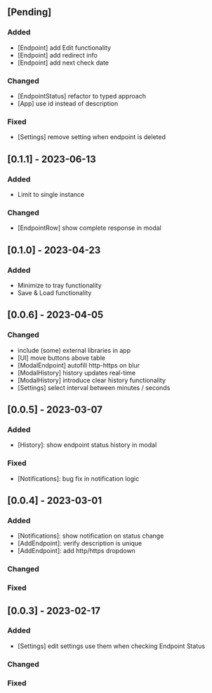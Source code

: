 ## [Pending]
### Added
- [Endpoint] add Edit functionality
- [Endpoint] add redirect info
- [Endpoint] add next check date

### Changed
- [EndpointStatus] refactor to typed approach
- [App] use id instead of description

### Fixed
- [Settings] remove setting when endpoint is deleted


## [0.1.1] - 2023-06-13
### Added
- Limit to single instance

### Changed
- [EndpointRow] show complete response in modal

## [0.1.0] - 2023-04-23
### Added
- Minimize to tray functionality
- Save & Load functionality

## [0.0.6] - 2023-04-05
### Changed
- include (some) external libraries in app
- [UI] move buttons above table
- [ModalEndpoint] autofill http-https on blur
- [ModalHistory] history updates real-time
- [ModalHistory] introduce clear history functionality
- [Settings] select interval between minutes / seconds

## [0.0.5] - 2023-03-07
### Added
- [History]: show endpoint status history in modal
 
### Fixed
- [Notifications]: bug fix in notification logic

## [0.0.4] - 2023-03-01
### Added
- [Notifications]: show notification on status change
- [AddEndpoint]: verify description is unique
- [AddEndpoint]: add http/https dropdown
 
### Changed
 
### Fixed

## [0.0.3] - 2023-02-17

### Added
- [Settings] edit settings use them when checking Endpoint Status
 
### Changed
 
### Fixed